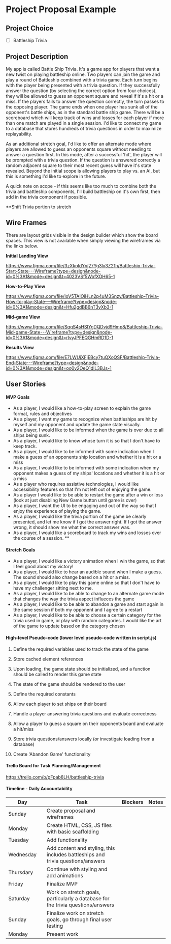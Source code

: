 # Project Proposal Example

## Project Choice

- [ ] Battleship Trivia

## Project Description 

My app is called Battle Ship Trivia. It's a game app for players that want a new twist on playing battleship online. Two players can join the game and play a round of Battleship combined with a trivia game. Each turn begins with the player being presented with a trivia question. If they successfully answer the question (by selecting the correct option from four choices), they will be allowed to guess an opponent square and reveal if it's a hit or a miss. If the players fails to answer the question correctly, the turn passes to the opposing player. The game ends when one player has sunk all of the opponent's battle ships, as in the standard battle ship game. There will be a scoreboard which will keep track of wins and losses for each player if more than one match are played in a single session. I'd like to connect my game to a database that stores hundreds of trivia questions in order to maximize replayability. 

As an additional stretch goal, I'd like to offer an alternate mode where players are allowed to guess an opponents square without needing to answer a question first. In this mode, after a successful 'hit', the player will be prompted with a trivia question. If the question is answered correctly a random adjacent square to their most recent guess will have it's state revealed. Beyond the initial scope is allowing players to play vs. an AI, but this is something I'd like to explore in the future.

A quick note on scope - if this seems like too much to combine both the trivia and battleship components, I'll build battleship on it's own first, then add in the trivia component if possible.

**Shift Trivia portion to stretch

## Wire Frames

There are layout grids visible in the design builder which show the board spaces. This view is not available when simply viewing the wireframes via the links below.

**Initial Landing View**

https://www.figma.com/file/3zXkpIdYvj27Yg3lx3Z21h/Battleship-Trivia-Start-State---Wireframe?type=design&node-id=0%3A1&mode=design&t=4023VSf5WofXOH65-1

**How-to-Play View**

https://www.figma.com/file/IoV5TAIOiHLn2p4uM3Snzv/Battleship-Trivia-How-to-play-State---Wireframe?type=design&node-id=0%3A1&mode=design&t=Hfu2gdBB6nT3yXb3-1

**Mid-game View**

https://www.figma.com/file/SqqS4sHSIYgDQDvjd9Hmp8/Battleship-Trivia-Mid-game-State---Wireframe?type=design&node-id=0%3A1&mode=design&t=rlvyJPFEQGHmRD1D-1

**Results View**

https://www.figma.com/file/E7LWUjXFjEBcy7tuQXoQSF/Battleship-Trivia-End-State---Wireframe?type=design&node-id=0%3A1&mode=design&t=oo0y2OeQ1dIL3BJs-1

## User Stories

#### MVP Goals

- As a player, I would like a how-to-play screen to explain the game format, rules and objectives
- As a player, I want my game to recognize when battleships are hit by myself and my opponent and update the game state visually.
- As a player, I would like to be informed when the game is over due to all ships being sunk.
- As a player, I would like to know whose turn it is so that I don't have to keep track.
- As a player, I would like to be informed with some indication when I make a guess of an opponents ship location and whether it is a hit or a miss
- As a player, I would like to be informed with some indication when my opponent makes a guess of my ships' locations and whether it is a hit or a miss
- As a player who requires assistive technologies, I would like accessibility features so that I'm not left out of enjoying the game.
- As a player I would like to be able to restart the game after a win or loss (look at just disabling New Game button until game is over)
- As a player, I want the UI to be engaging and out of the way so that I enjoy the experience of playing the game.
- As a player, I would like the trivia portion of the game be clearly presented, and let me know if I got the answer right. If I got the answer wrong, it should show me what the correct answer was.
- As a player, I would like a scoreboard to track my wins and losses over the course of a session. 
\*\*

#### Stretch Goals

- As a player, I would like a victory animation when I win the game, so that I feel good about my victory!
- As a player, I would like to hear an audible sound when I make a guess. The sound should also change based on a hit or a miss.
- As a player, I would like to play this game online so that I don't have to have my challenger sitting next to me.
- As a player, I would like to be able to change to an alternate game mode that changes the way the trivia aspect influeces the game
- As a player, I would like to be able to abandon a game and start again in the same session if both my opponent and I agree to a restart
- As a player, I would like to be able to choose a certain category for the trivia used in game, or play with random categories. I would like the art of the game to update based on the category chosen

#### High-level Pseudo-code (lower level pseudo-code written in script.js)

1) Define the required variables used to track the state of the game

2) Store cached element references

3) Upon loading, the game state should be initialized, and a function should be called to render this game state

4) The state of the game should be rendered to the user

5) Define the required constants

6) Allow each player to set ships on their board

7) Handle a player answering trivia questions and evaluate correctness

8) Allow a player to guess a square on their opponents board and evaluate a hit/miss

9) Store trivia questions/answers locally (or investigate loading from a database)

10) Create 'Abandon Game' functionality

#### Trello Board for Task Planning/Management

https://trello.com/b/pFpab8LH/battleship-trivia

#### Timeline - Daily Accountability

| Day       |   | Task                                                                            | Blockers | Notes |
|-----------|---|---------------------------------------------------------------------------------|----------|-------|
| Sunday    |   | Create proposal and wireframes                                                  |          |       |
| Monday    |   | Create HTML, CSS, JS files with basic scaffolding                               |          |       |
| Tuesday   |   | Add functionality                                                               |          |       |
| Wednesday |   | Add content and styling, this includes battleships and trivia questions/answers |          |       |
| Thursdary |   | Continue with styling and add animations                                        |          |       |
| Friday    |   | Finalize MVP                                                                    |          |       |
| Saturday  |   | Work on stretch goals, particularly a database for the trivia questions/answers |          |       |
| Sunday    |   | Finalize work on stretch goals, go through final user testing                   |          |       |
| Monday    |   | Present work                                                                    |          |       |